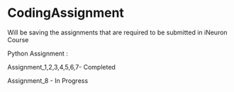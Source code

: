 # CodingAssignment
Will be saving the assignments that are required to be submitted in iNeuron Course

Python Assignment :

Assignment_1,2,3,4,5,6,7- Completed

Assignment_8 - In Progress

